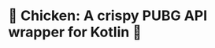 # :construction: Chicken: A crispy PUBG API wrapper for Kotlin :poultry_leg:

<!--
Japanized readme is [here](https://github.com/blackbracken/Chicken/blob/master/README.ja.md).
-->